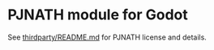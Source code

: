 # PJNATH module for Godot

See [thirdparty/README.md](thirdparty/README.md) for PJNATH license and details.
